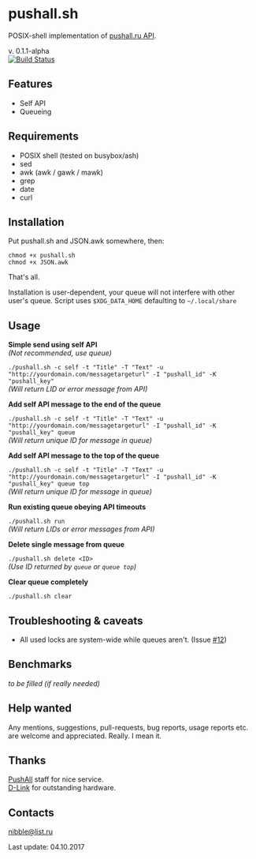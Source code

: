 # pushall.sh

POSIX-shell implementation of [pushall.ru API](https://pushall.ru/blog/api).

v. 0.1.1-alpha  
[![Build Status](https://travis-ci.org/nibb13/pushall.sh.svg?branch=develop)](https://travis-ci.org/nibb13/pushall.sh)

## Features

* Self API
* Queueing

## Requirements

* POSIX shell (tested on busybox/ash)
* sed
* awk (awk / gawk / mawk)
* grep
* date
* curl

## Installation

Put pushall.sh and JSON.awk somewhere, then:

	chmod +x pushall.sh
	chmod +x JSON.awk

That's all.

Installation is user-dependent, your queue will not interfere with other user's queue.
Script uses `$XDG_DATA_HOME` defaulting to `~/.local/share`

## Usage

**Simple send using self API**  
*(Not recommended, use queue)*

`./pushall.sh -c self -t "Title" -T "Text" -u "http://yourdomain.com/messagetargeturl" -I "pushall_id" -K "pushall_key"`  
*(Will return LID or error message from API)*

**Add self API message to the end of the queue**

`./pushall.sh -c self -t "Title" -T "Text" -u "http://yourdomain.com/messagetargeturl" -I "pushall_id" -K "pushall_key" queue`  
*(Will return unique ID for message in queue)*

**Add self API message to the top of the queue**

`./pushall.sh -c self -t "Title" -T "Text" -u "http://yourdomain.com/messagetargeturl" -I "pushall_id" -K "pushall_key" queue top`  
*(Will return unique ID for message in queue)*

**Run existing queue obeying API timeouts**

`./pushall.sh run`  
*(Will return LIDs or error messages from API)*

**Delete single message from queue**

`./pushall.sh delete <ID>`  
*(Use ID returned by `queue` or `queue top`)*

**Clear queue completely**

`./pushall.sh clear`

## Troubleshooting & caveats

* All used locks are system-wide while queues aren't. (Issue [#12](https://github.com/nibb13/pushall.sh/issues/12))

## Benchmarks

*to be filled (if really needed)*

## Help wanted

Any mentions, suggestions, pull-requests, bug reports, usage reports etc. are welcome and appreciated. Really. I mean it.

## Thanks

[PushAll](https://pushall.ru) staff for nice service.  
[D-Link](http://dlink.com) for outstanding hardware.

## Contacts

<nibble@list.ru>  

Last update: 04.10.2017
